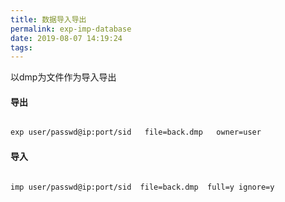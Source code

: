 ```yaml
---
title: 数据导入导出
permalink: exp-imp-database
date: 2019-08-07 14:19:24
tags:
---
```


以dmp为文件作为导入导出


#### 导出

``` bash

exp user/passwd@ip:port/sid   file=back.dmp   owner=user

```

#### 导入

``` bash

imp user/passwd@ip:port/sid  file=back.dmp  full=y ignore=y

```

